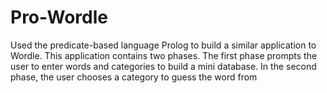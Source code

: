 # Pro-Wordle

Used the predicate-based language Prolog to build a similar
application to Wordle. This application contains two phases.
The first phase prompts the user to enter words and
categories to build a mini database. In the second phase, the
user chooses a category to guess the word from
